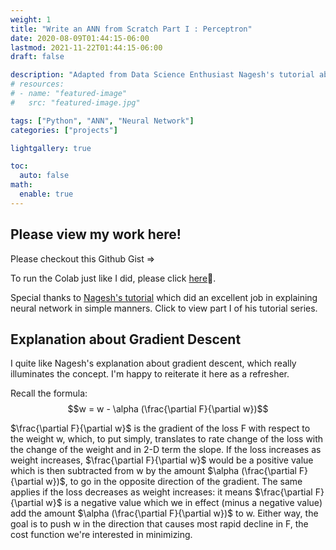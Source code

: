 ```yaml
---
weight: 1
title: "Write an ANN from Scratch Part I : Perceptron"
date: 2020-08-09T01:44:15-06:00
lastmod: 2021-11-22T01:44:15-06:00
draft: false

description: "Adapted from Data Science Enthusiast Nagesh's tutorial about writing NN in Python"
# resources:
# - name: "featured-image"
#   src: "featured-image.jpg"

tags: ["Python", "ANN", "Neural Network"]
categories: ["projects"]

lightgallery: true

toc:
  auto: false
math:
  enable: true
---
```


<!--more-->
<!-- Independent project via Python in Summer 2020 EconEx externship -->

## Please view my work here!

Please checkout this Github Gist => <script src="https://gist.github.com/Yumian-Cui/8eb25b27e1bf5440a8bd1de63a632341.js"></script>

To run the Colab just like I did, please click [here](https://colab.research.google.com/drive/1vcyY0qq-3jpmuG7UHAVEsctV7-WZpe-8?usp=sharing#scrollTo=Fmd55Zzd0Oyj)🙂. 

Special thanks to [Nagesh's tutorial](https://www.kdnuggets.com/2019/11/build-artificial-neural-network-scratch-part-1.html) which did an excellent job in explaining neural network in simple manners. Click to view part I of his tutorial series. 

## Explanation about Gradient Descent

I quite like Nagesh's explanation about gradient descent, which really illuminates the concept. I'm happy to reiterate it here as a refresher. 

Recall the formula: $$w = w - \alpha (\frac{\partial F}{\partial w})$$

$\frac{\partial F}{\partial w}$ is the gradient of the loss F with respect to the weight w, which, to put simply, translates to rate change of the loss with the change of the weight and in 2-D term the slope. If the loss increases as weight increases, $\frac{\partial F}{\partial w}$ would be a positive value which is then subtracted from w by the amount $\alpha (\frac{\partial F}{\partial w})$, to go in the opposite direction of the gradient. The same applies if the loss decreases as weight increases: it means $\frac{\partial F}{\partial w}$ is a negative value which we in effect (minus a negative value) add the amount $\alpha (\frac{\partial F}{\partial w})$ to w. Either way, the goal is to push w in the direction that causes most rapid decline in F, the cost function we're interested in minimizing. 